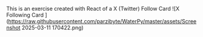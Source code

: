 This is an exercise created with React of a X (Twitter) Follow Card
<span>![</span><span>X Following Card </span><span>]</span><span>(</span><span>https://raw.githubusercontent.com/parzibyte/WaterPy/master/assets/Screenshot 2025-03-11 170422.png</span><span>)</span>

